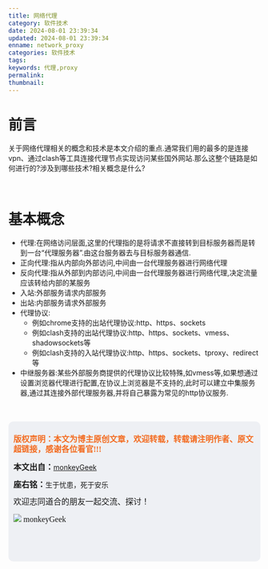 ```yaml
---
title: 网络代理
category: 软件技术
date: 2024-08-01 23:39:34
updated: 2024-08-01 23:39:34
enname: network_proxy
categories: 软件技术
tags:
keywords: 代理,proxy
permalink:
thumbnail:
---
```


# 前言
关于网络代理相关的概念和技术是本文介绍的重点.<!--more-->通常我们用的最多的是连接vpn、通过clash等工具连接代理节点实现访问某些国外网站.那么这整个链路是如何进行的?涉及到哪些技术?相关概念是什么?

</br>

# 基本概念

* 代理:在网络访问层面,这里的代理指的是将请求不直接转到目标服务器而是转到一台“代理服务器”.由这台服务器去与目标服务器通信.
* 正向代理:指从内部向外部访问,中间由一台代理服务器进行网络代理
* 反向代理:指从外部到内部访问,中间由一台代理服务器进行网络代理,决定流量应该转给内部的某服务
* 入站:外部服务请求内部服务
* 出站:内部服务请求外部服务
* 代理协议:
  * 例如chrome支持的出站代理协议:http、https、sockets
  * 例如clash支持的出站代理协议:http、https、sockets、vmess、shadowsockets等
  * 例如clash支持的入站代理协议:http、https、sockets、tproxy、redirect等
* 中继服务器:某些外部服务商提供的代理协议比较特殊,如vmess等,如果想通过设置浏览器代理进行配置,在协议上浏览器是不支持的,此时可以建立中集服务器,通过其连接外部代理服务器,并将自己暴露为常见的http协议服务.




</br>

</br>

<script>
var _hmt = _hmt || [];
(function() {
  var hm = document.createElement("script");
  hm.src = "https://hm.baidu.com/hm.js?2f798e6b269c8a40f12bef25d7f1876d";
  var s = document.getElementsByTagName("script")[0]; 
  s.parentNode.insertBefore(hm, s);
})();
</script>

<div style="height:260px; background-color:rgb(238,240,244); padding:10px;border-radius:10px;">
    <p style="color:#f36c21;font:bold 16px/20px 'kaiTi';">
      版权声明：本文为博主原创文章，欢迎转载，转载请注明作者、原文超链接，感谢各位看官!!!
    </p>
    <p>
      <span style="font:bold 16px/20px 'kaiTi';">本文出自：</span><a href="https://monkeyGeek369.github.io">monkeyGeek</a> 
    </p>
    <p>
      <span style="font:bold 16px/20px 'kaiTi';">座右铭：</span><span>生于忧患，死于安乐</span> 
    </p>
    <p>
      <span style="font:16px/20px 'kaiTi';">欢迎志同道合的朋友一起交流、探讨！</span> 
    </p>
    <img style="height:auto; width:auto;flot:left;" src="../../../../image/monkey64.png" /><span style="font:16px/20px 'kaiTi';flot:left;">   monkeyGeek</span>